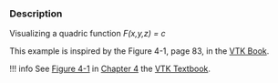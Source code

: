 ### Description

Visualizing a quadric function <em>F(x,y,z) = c</em>

This example is inspired by the Figure 4-1, page 83, in the [VTK Book](https://www.kitware.com/products/books/VTKTextbook.pdf).

!!! info
    See [Figure 4-1](/VTKBook/04Chapter4/#Figure%204-1) in [Chapter 4](/VTKBook/04Chapter4) the [VTK Textbook](/VTKBook/01Chapter1).

